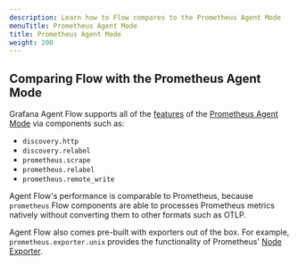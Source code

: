 ```yaml
---
description: Learn how to Flow compares to the Prometheus Agent Mode
menuTitle: Prometheus Agent Mode
title: Prometheus Agent Mode
weight: 200
---
```


## Comparing Flow with the Prometheus Agent Mode

Grafana Agent Flow supports all of the [features][prom-agent-mode-blog] of the [Prometheus Agent Mode][prom-agent-mode-flag] via components such as:
* `discovery.http`
* `discovery.relabel`
* `prometheus.scrape`
* `prometheus.relabel`
* `prometheus.remote_write`

Agent Flow's performance is comparable to Prometheus, because `prometheus` Flow components are able 
to processes Prometheus metrics natively without converting them to other formats such as OTLP.

Agent Flow also comes pre-built with exporters out of the box. For example, `prometheus.exporter.unix` 
provides the functionality of Prometheus' [Node Exporter][node-exporter].

[prom-agent-mode-flag]: https://prometheus.io/docs/prometheus/latest/feature_flags/#prometheus-agent
[prom-agent-mode-blog]: https://prometheus.io/blog/2021/11/16/agent/
[node-exporter]: https://github.com/prometheus/node_exporter